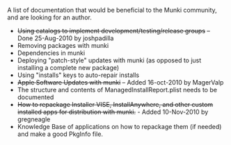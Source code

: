 A list of documentation that would be beneficial to the Munki community, and are looking for an author.

  * ~~Using catalogs to implement development/testing/release groups~~ – Done 25-Aug-2010 by joshpadilla
  * Removing packages with munki
  * Dependencies in munki
  * Deploying "patch-style" updates with munki (as opposed to just installing a complete new package)
  * Using "installs" keys to auto-repair installs
  * ~~Apple Software Updates with munki~~ – Added 16-oct-2010 by MagerValp
  * The structure and contents of ManagedInstallReport.plist needs to be documented
  * ~~How to repackage Installer VISE, InstallAnywhere, and other custom installed apps for distribution with munki.~~ - Added 10-Nov-2010 by gregneagle
  * Knowledge Base of applications on how to repackage them (if needed) and make a good PkgInfo file.